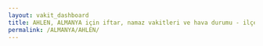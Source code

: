 ```yaml
---
layout: vakit_dashboard
title: AHLEN, ALMANYA için iftar, namaz vakitleri ve hava durumu - ilçe/eyalet seç
permalink: /ALMANYA/AHLEN/
---
```


<script type="text/javascript">
  var GLOBAL_COUNTRY = 'ALMANYA';
  var GLOBAL_CITY = 'AHLEN';
  var GLOBAL_STATE = '';
  var lat = 72;
  var lon = 21;
</script>
